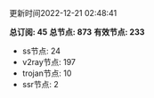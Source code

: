 更新时间2022-12-21 02:48:41

**总订阅: 45**
**总节点: 873**
**有效节点: 233**
- ss节点: 24
- v2ray节点: 197
- trojan节点: 10
- ssr节点: 2
